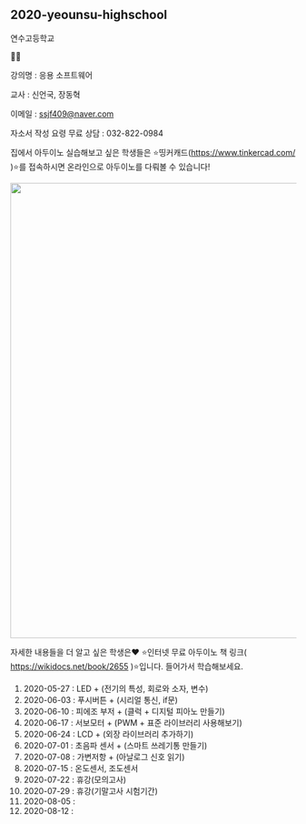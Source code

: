 ## 2020-yeounsu-highschool

연수고등학교

👨‍💻

강의명 : 응용 소프트웨어

교사 : 신언국, 장동혁

이메일 : ssjf409@naver.com

자소서 작성 요령 무료 상담 : 032-822-0984




집에서 아두이노 실습해보고 싶은 학생들은 ⭐띵커캐드(https://www.tinkercad.com/ )⭐를 접속하시면 온라인으로 아두이노를 다뤄볼 수 있습니다!

<img width="800" src="https://user-images.githubusercontent.com/35087350/83359961-c6a16f80-a3b8-11ea-997c-0077420f2219.png">


자세한 내용들을 더 알고 싶은 학생은❤️
⭐인터넷 무료 아두이노 책 링크( https://wikidocs.net/book/2655 )⭐입니다. 들어가서 학습해보세요.


1. 2020-05-27 : LED + (전기의 특성, 회로와 소자, 변수) 
2. 2020-06-03 : 푸시버튼 + (시리얼 통신, if문)
3. 2020-06-10 : 피에조 부저 + (클럭 + 디지털 피아노 만들기)
4. 2020-06-17 : 서보모터 + (PWM + 표준 라이브러리 사용해보기)
5. 2020-06-24 : LCD + (외장 라이브러리 추가하기)
6. 2020-07-01 : 초음파 센서 + (스마트 쓰레기통 만들기)
7. 2020-07-08 : 가변저항 + (아날로그 신호 읽기)
8. 2020-07-15 : 온도센서, 조도센서 
9. 2020-07-22 : 휴강(모의고사)
10. 2020-07-29 : 휴강(기말고사 시험기간)
11. 2020-08-05 : 
12. 2020-08-12 : 
